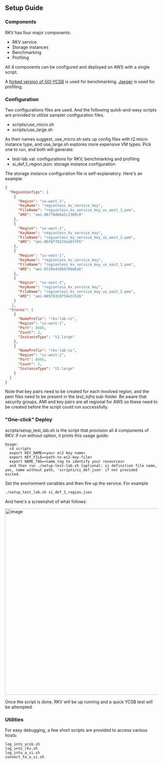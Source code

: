## Setup Guide

### Components
RKV has four major components: 

- RKV service
- Storage instances
- Benchmarking
- Profiling 

All 4 components can be configured and deployed on AWS with a single script.

A [forked version of GO-YCSB](https://github.com/CentaurusInfra/go-ycsb) is used for benchmarking. [Jaeger](https://www.jaegertracing.io/) is used for profiling. 

### Configuration
Two configurations files are used. And the following quick-and-easy scripts are provided to utilize sampler configuration files.

- scripts/use_micro.sh
- scripts/use_large.sh

As their names suggest, use_micro.sh sets up config files with t2.micro instance type, and use_large.sh explores more expensive VM types. Pick one to run, and both will generate:
 
- test-lab.val: configurations for RKV, benchmarking and profiling
- si_def_1_region.json: storage instance configuration

The storage instance configuration file is self-explanatory. Here's an example

```json
{
  "RegionConfigs": [
    {
      "Region": "us-west-1",
      "KeyName": "regionless_kv_service_key",
      "FileName": "regionless_kv_service_key_us_west_1.pem",
      "AMI": "ami-067f8db0a5c2309c0"
    },
    {
      "Region": "us-west-2",
      "KeyName": "regionless_kv_service_key",
      "FileName": "regionless_kv_service_key_us_west_2.pem",
      "AMI": "ami-0bf8f78223ea6f3f6"
    },
    {
      "Region": "us-east-1",
      "KeyName": "regionless_kv_service_key",
      "FileName": "regionless_kv_service_key_us_east_1.pem",
      "AMI": "ami-0729e439b6769d6ab"
    },
    {
      "Region": "us-east-2",
      "KeyName": "regionless_kv_service_key",
      "FileName": "regionless_kv_service_key_us_east_2.pem",
      "AMI": "ami-00978328f54e31526"
    }
   ],
  "Stores": [
    {
      "NamePrefix": "rkv-lab-si",
      "Region": "us-west-1",
      "Port": 6666,
      "Count": 2,
      "InstanceType": "t2.large"
    },
    {
      "NamePrefix": "rkv-lab-si",
      "Region": "us-west-2",
      "Port": 6666,
      "Count": 2,
      "InstanceType": "t2.large"
    }
  ]
}
```
Note that key pairs need to be created for each involved region, and the pem files need to be present in the *test_infra* sub-folder. Be aware that security groups, AMI and key pairs are all regional for AWS so these need to be created before the script could run successfully.

### "One-click" Deploy

scripts/setup_test_lab.sh is the script that provision all 4 components of RKV. If run without option, it prints this usage guide:

```
Usage:
  cd scripts
  export KEY_NAME=<your ec2 key name>
  export KEY_FILE=<path-to-ec2-key-file>
  export NAME_TAG=<name_tag to identify your resources>
  and then run ./setup-test-lab.sh [optional: si definition file name, yes, name without path, 'scripts/si_def.json' if not provided
exited.
```

Set the environment variables and then fire up the service. For example
```bash
./setup_test_lab.sh si_def_1_region.json
```

And here's a screenshot of what follows:

<img width="613" alt="image" src="https://user-images.githubusercontent.com/252020/182262687-4d7f2642-6a07-4ccc-a50b-01225670e551.png">

Once the script is done, RKV will be up running and a quick YCSB test will be attempted. 

### Utilities

For easy debugging, a few short scripts are provided to access various hosts:

```
log_into_ycsb.sh
log_into_rkv.sh
log_into_a_si.sh
connect_to_a_si.sh
```

